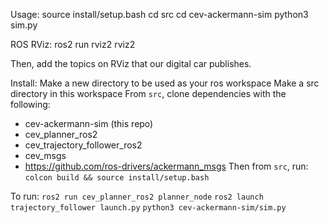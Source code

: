Usage:
source install/setup.bash
cd src
cd cev-ackermann-sim
python3 sim.py

ROS RViz:
ros2 run rviz2 rviz2

Then, add the topics on RViz that our digital car publishes.

Install: 
Make a new directory to be used as your ros workspace
Make a src directory in this workspace
From `src`, clone dependencies with the following:
- cev-ackermann-sim (this repo)
- cev_planner_ros2
- cev_trajectory_follower_ros2
- cev_msgs
- https://github.com/ros-drivers/ackermann_msgs
Then from `src`, run:
`colcon build && source install/setup.bash`

To run:
`ros2 run cev_planner_ros2 planner_node`
`ros2 launch trajectory_follower launch.py`
`python3 cev-ackermann-sim/sim.py`
